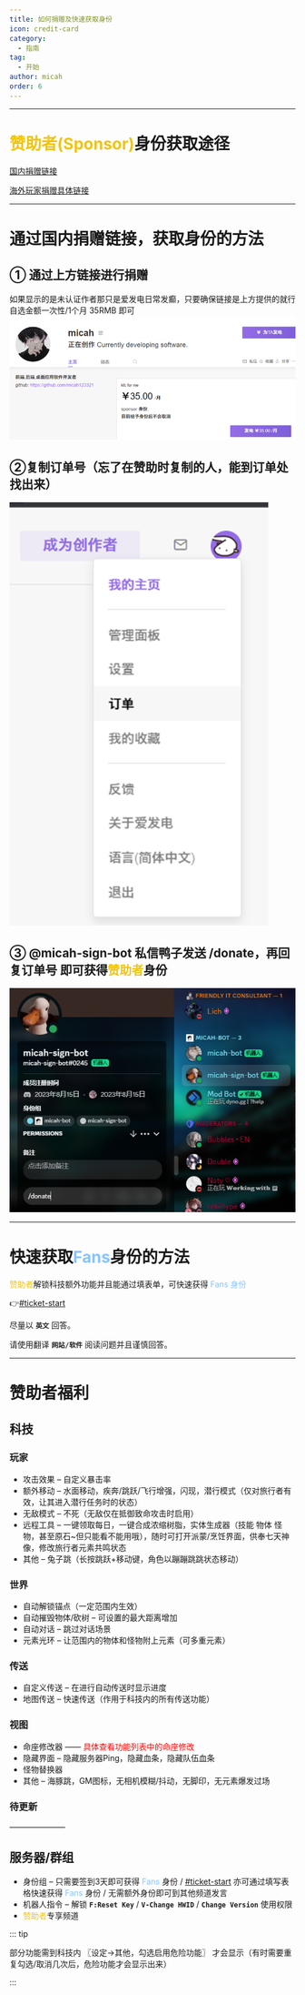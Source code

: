 ```yaml
---
title: 如何捐赠及快速获取身份
icon: credit-card
category:
  - 指南
tag:
  - 开始
author: micah
order: 6
---
```

---

# <span style="color:#f1c40f;">赞助者(Sponsor)</span>身份获取途径


 [国内捐赠链接](https://afdian.net/a/micah) 

 [海外玩家捐赠具体链接](https://discord.com/channels/1069057220802781265/1097565269985071205)

---
# 通过国内捐赠链接，获取身份的方法
## ① 通过上方链接进行捐赠

 如果显示的是未认证作者那只是爱发电日常发癫，只要确保链接是上方提供的就行自选金额一次性/1个月 35RMB 即可
 ![](images/image.png)

## ②复制订单号（忘了在赞助时复制的人，能到订单处找出来）

 ![](images/image-1.png)

## ③ @micah-sign-bot 私信鸭子发送 /donate，再回复订单号 即可获得<span style="color:#f1c40f;">赞助者</span>身份

 ![](images/image-2.png)

---

# 快速获取<span style="color:#87c4ff;">Fans</span>身份的方法

<span style="color:#f1c40f;">赞助者</span>解锁科技额外功能并且能通过填表单，可快速获得 <span style="color:#87c4ff;">Fans 身份</span>

👉[#ticket-start](https://discord.com/channels/1069057220802781265/1152887509517344870)

尽量以 **`英文`** 回答。

请使用翻译 **`网站/软件`** 阅读问题并且谨慎回答。

---
# 赞助者福利
## 科技
### 玩家
- 攻击效果 – 自定义暴击率
- 额外移动 – 水面移动，疾奔/跳跃/飞行增强，闪现，潜行模式（仅对旅行者有效，让其进入潜行任务时的状态）
- 无敌模式 – 不死（无敌仅在抵御致命攻击时启用） 
- 远程工具 – 一键领取每日，一键合成浓缩树脂，实体生成器（技能 物体 怪物，甚至原石~但只能看不能用哦），随时可打开派蒙/烹饪界面，供奉七天神像，修改旅行者元素共鸣状态
- 其他 – 兔子跳（长按跳跃+移动键，角色以蹦蹦跳跳状态移动）
### 世界
- 自动解锁锚点（一定范围内生效）
- 自动摧毁物体/砍树 – 可设置的最大距离增加
- 自动对话 – 跳过对话场景
- 元素光环 – 让范围内的物体和怪物附上元素（可多重元素）
### 传送
- 自定义传送 – 在进行自动传送时显示进度
- 地图传送 – 快速传送（作用于科技内的所有传送功能）
### 视图
- 命座修改器 ——  <span style="color:red;">具体查看功能列表中的命座修改</span>
- 隐藏界面 – 隐藏服务器Ping，隐藏血条，隐藏队伍血条
- 怪物替换器
- 其他 – 海豚跳，GM图标，无相机模糊/抖动，无脚印，无元素爆发过场
### 待更新
———————

## 服务器/群组
- 身份组 – 只需要签到3天即可获得 <span style="color:#87c4ff;">Fans</span> 身份 / [#ticket-start](https://canary.discord.com/channels/1069057220802781265/1152887509517344870/1177896659225677855) 亦可通过填写表格快速获得 <span style="color:#87c4ff;">Fans</span> 身份 / 无需额外身份即可到其他频道发言
- 机器人指令 – 解锁 **`F:Reset Key`** / **`V-Change HWID`** / **`Change Version`** 使用权限
- <span style="color:#f1c40f;">赞助者</span>专享频道

::: tip 

部分功能需到科技内
〖设定→其他，勾选启用危险功能〗
才会显示（有时需要重复勾选/取消几次后，危险功能才会显示出来）

:::
